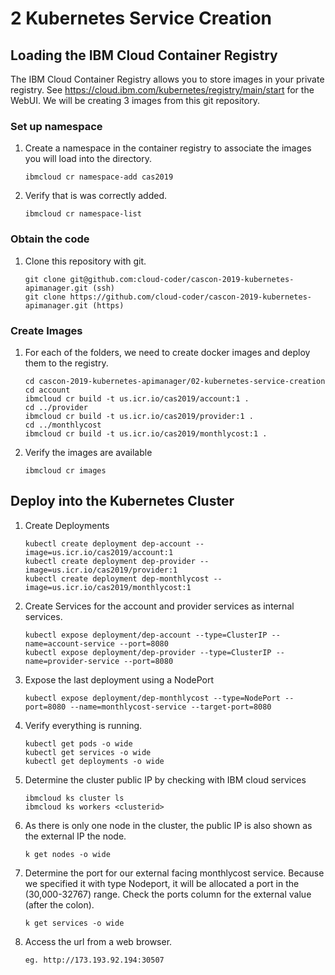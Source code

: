 # 2 Kubernetes Service Creation 

## Loading the IBM Cloud Container Registry
The IBM Cloud Container Registry allows you to store images in your private registry.  See https://cloud.ibm.com/kubernetes/registry/main/start for the WebUI.
We will be creating 3 images from this git repository.

### Set up namespace
1. Create a namespace in the container registry to associate the images you will load into the directory.

    ```
    ibmcloud cr namespace-add cas2019
    ```

2. Verify that is was correctly added.

    ```
    ibmcloud cr namespace-list
    ```

### Obtain the code
1. Clone this repository with git.

    ```
    git clone git@github.com:cloud-coder/cascon-2019-kubernetes-apimanager.git (ssh)
    git clone https://github.com/cloud-coder/cascon-2019-kubernetes-apimanager.git (https)
    ```

### Create Images
1. For each of the folders, we need to create docker images and deploy them to the registry.

    ```
    cd cascon-2019-kubernetes-apimanager/02-kubernetes-service-creation
    cd account
    ibmcloud cr build -t us.icr.io/cas2019/account:1 .
    cd ../provider
    ibmcloud cr build -t us.icr.io/cas2019/provider:1 .
    cd ../monthlycost
    ibmcloud cr build -t us.icr.io/cas2019/monthlycost:1 .
    ```

1. Verify the images are available

    ```
    ibmcloud cr images
    ```

## Deploy into the Kubernetes Cluster

1. Create Deployments

    ```
    kubectl create deployment dep-account --image=us.icr.io/cas2019/account:1
    kubectl create deployment dep-provider --image=us.icr.io/cas2019/provider:1
    kubectl create deployment dep-monthlycost --image=us.icr.io/cas2019/monthlycost:1
    ```

1. Create Services for the account and provider services as internal services.

    ```
    kubectl expose deployment/dep-account --type=ClusterIP --name=account-service --port=8080
    kubectl expose deployment/dep-provider --type=ClusterIP --name=provider-service --port=8080
    ```

1. Expose the last deployment using a NodePort

    ```
    kubectl expose deployment/dep-monthlycost --type=NodePort --port=8080 --name=monthlycost-service --target-port=8080
    ```

1. Verify everything is running.

    ```
    kubectl get pods -o wide
    kubectl get services -o wide
    kubectl get deployments -o wide
    ```

1. Determine the cluster public IP by checking with IBM cloud services

    ```
    ibmcloud ks cluster ls
    ibmcloud ks workers <clusterid>
    ```

1. As there is only one node in the cluster, the public IP is also shown as the external IP the node.

    ```
    k get nodes -o wide
    ```

1. Determine the port for our external facing monthlycost service.  Because we specified it with type Nodeport, it will be allocated a port in the (30,000-32767) range.  Check the ports column
for the  external value (after the colon).

    ```
    k get services -o wide
    ```

1. Access the url from a web browser.

    ```
    eg. http://173.193.92.194:30507
    ```
